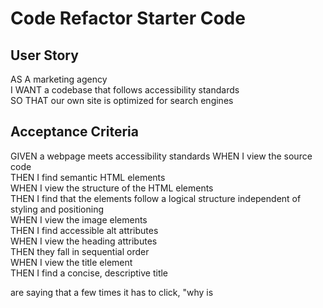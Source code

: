 # Code Refactor Starter Code

## User Story
AS A marketing agency </br>
I WANT a codebase that follows accessibility standards </br>
SO THAT our own site is optimized for search engines

## Acceptance Criteria
GIVEN a webpage meets accessibility standards
WHEN I view the source code </br>
THEN I find semantic HTML elements </br>
WHEN I view the structure of the HTML elements </br>
THEN I find that the elements follow a logical structure independent of styling and positioning </br>
WHEN I view the image elements </br>
THEN I find accessible alt attributes </br>
WHEN I view the heading attributes </br>
THEN they fall in sequential order </br>
WHEN I view the title element </br>
THEN I find a concise, descriptive title </br>

are saying that a few times it has to click, "why is 